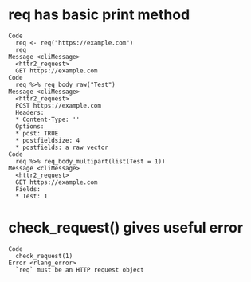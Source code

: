 # req has basic print method

    Code
      req <- req("https://example.com")
      req
    Message <cliMessage>
      <httr2_request>
      GET https://example.com
    Code
      req %>% req_body_raw("Test")
    Message <cliMessage>
      <httr2_request>
      POST https://example.com
      Headers:
      * Content-Type: ''
      Options:
      * post: TRUE
      * postfieldsize: 4
      * postfields: a raw vector
    Code
      req %>% req_body_multipart(list(Test = 1))
    Message <cliMessage>
      <httr2_request>
      GET https://example.com
      Fields:
      * Test: 1

# check_request() gives useful error

    Code
      check_request(1)
    Error <rlang_error>
      `req` must be an HTTP request object

